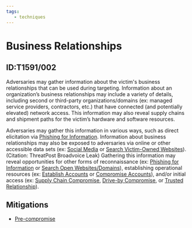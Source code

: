 ```yaml
---
tags:
   - techniques
---
```

# Business Relationships
## ID:T1591/002
Adversaries may gather information about the victim's business relationships that can be used during targeting. Information about an organization’s business relationships may include a variety of details, including second or third-party organizations/domains (ex: managed service providers, contractors, etc.) that have connected (and potentially elevated) network access. This information may also reveal supply chains and shipment paths for the victim’s hardware and software resources.

Adversaries may gather this information in various ways, such as direct elicitation via [Phishing for Information](/mitre/techniques/T1598). Information about business relationships may also be exposed to adversaries via online or other accessible data sets (ex: [Social Media](/mitre/techniques/T1593/001) or [Search Victim-Owned Websites](/mitre/techniques/T1594)).(Citation: ThreatPost Broadvoice Leak) Gathering this information may reveal opportunities for other forms of reconnaissance (ex: [Phishing for Information](/mitre/techniques/T1598) or [Search Open Websites/Domains](/mitre/techniques/T1593)), establishing operational resources (ex: [Establish Accounts](/mitre/techniques/T1585) or [Compromise Accounts](/mitre/techniques/T1586)), and/or initial access (ex: [Supply Chain Compromise](/mitre/techniques/T1195), [Drive-by Compromise](/mitre/techniques/T1189), or [Trusted Relationship](/mitre/techniques/T1199)).
## Mitigations
* [Pre-compromise](/mitre/mitigations/M1056)
